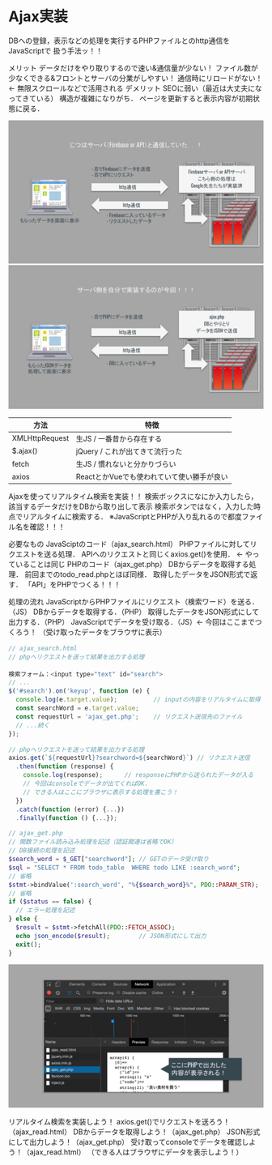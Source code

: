 # Ajax実装

DBへの登録，表示などの処理を実行するPHPファイルとのhttp通信を
JavaScriptで
扱う手法ッ！！


メリット
データだけをやり取りするので速い&通信量が少ない！
ファイル数が少なくできる&フロントとサーバの分業がしやすい！
通信時にリロードがない！ <- 無限スクロールなどで活用される
デメリット
SEOに弱い（最近は大丈夫になってきている）
構造が複雑になりがち．
ページを更新すると表示内容が初期状態に戻る．


![](./img/php_upload_ajax_01.svg)
![](./img/php_upload_ajax_02.svg)

|方法|特徴|
|-|-|
|XMLHttpRequest|生JS / 一番昔から存在する|
|$.ajax()|jQuery / これが出てきて流行った|
|fetch|生JS / 慣れないと分かりづらい|
|axios|ReactとかVueでも使われていて使い勝手が良い|

Ajaxを使ってリアルタイム検索を実装！！
検索ボックスになにか入力したら，該当するデータだけをDBから取り出して表示
検索ボタンではなく，入力した時点でリアルタイムに検索する．
※JavaScriptとPHPが入り乱れるので都度ファイル名を確認！！！


必要なもの
JavaSciptのコード（ajax_search.html）
PHPファイルに対してリクエストを送る処理．
APIへのリクエストと同じくaxios.get()を使用． <- やっていることは同じ
PHPのコード（ajax_get.php）
DBからデータを取得する処理．
前回までのtodo_read.phpとほぼ同様．
取得したデータをJSON形式で返す．
「API」をPHPでつくる！！！

処理の流れ
JavaScriptからPHPファイルにリクエスト（検索ワード）を送る．（JS）
DBからデータを取得する．（PHP）
取得したデータをJSON形式にして出力する．（PHP）
JavaScriptでデータを受け取る．（JS）<- 今回はここまでつくろう！
（受け取ったデータをブラウザに表示）

```js
// ajax_search.html
// phpへリクエストを送って結果を出力する処理

検索フォーム：<input type="text" id="search">
// ...
$('#search').on('keyup', function (e) {
  console.log(e.target.value);			// inputの内容をリアルタイムに取得
  const searchWord = e.target.value;
  const requestUrl = 'ajax_get.php';	// リクエスト送信先のファイル
  // ...続く
});
```

```js
// phpへリクエストを送って結果を出力する処理
axios.get(`${requestUrl}?searchword=${searchWord}`)	// リクエスト送信
  .then(function (response) {
    console.log(response);		// responseにPHPから送られたデータが入る
	// 今回はconsoleでデータが出てくればOK．
    // できる人はここにブラウザに表示する処理を書こう！
  })
  .catch(function (error) {...})
  .finally(function () {...});
```

```php
// ajax_get.php
// 関数ファイル読み込み処理を記述（認証関連は省略でOK）
// DB接続の処理を記述
$search_word = $_GET["searchword"];	// GETのデータ受け取り
$sql = "SELECT * FROM todo_table  WHERE todo LIKE :search_word";
// 省略
$stmt->bindValue(':search_word', "%{$search_word}%", PDO::PARAM_STR);
// 省略
if ($status == false) {
  // エラー処理を記述
} else {
  $result = $stmt->fetchAll(PDO::FETCH_ASSOC);
  echo json_encode($result);		// JSON形式にして出力
  exit();
}

```

![](./img/php_upload_ajax_03.svg)

リアルタイム検索を実装しよう！
axios.get()でリクエストを送ろう！（ajax_read.html）
DBからデータを取得しよう！（ajax_get.php）
JSON形式にして出力しよう！（ajax_get.php）
受け取ってconsoleでデータを確認しよう！（ajax_read.html）
（できる人はブラウザにデータを表示しよう！）

